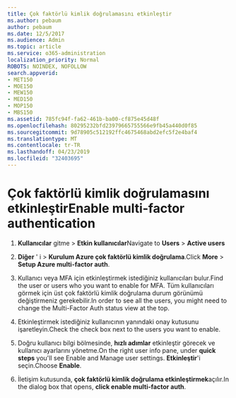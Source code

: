 ```yaml
---
title: Çok faktörlü kimlik doğrulamasını etkinleştir
ms.author: pebaum
author: pebaum
ms.date: 12/5/2017
ms.audience: Admin
ms.topic: article
ms.service: o365-administration
localization_priority: Normal
ROBOTS: NOINDEX, NOFOLLOW
search.appverid:
- MET150
- MOE150
- MEW150
- MED150
- MOP150
- MBS150
ms.assetid: 785fc94f-fa62-461b-ba00-cf875e45d48f
ms.openlocfilehash: 80295232bfd23979665755566e9fb45a440d0f85
ms.sourcegitcommit: 9d78905c512192ffc4675468abd2efc5f2e4baf4
ms.translationtype: MT
ms.contentlocale: tr-TR
ms.lasthandoff: 04/23/2019
ms.locfileid: "32403695"
---
```

# <a name="enable-multi-factor-authentication"></a><span data-ttu-id="459ef-102">Çok faktörlü kimlik doğrulamasını etkinleştir</span><span class="sxs-lookup"><span data-stu-id="459ef-102">Enable multi-factor authentication</span></span>

1. <span data-ttu-id="459ef-103">**Kullanıcılar** gitme \> **Etkin kullanıcılar**</span><span class="sxs-lookup"><span data-stu-id="459ef-103">Navigate to **Users** \> **Active users**</span></span>
    
2. <span data-ttu-id="459ef-104">**Diğer** ' i \> **Kurulum Azure çok faktörlü kimlik doğrulama**.</span><span class="sxs-lookup"><span data-stu-id="459ef-104">Click **More** \> **Setup Azure multi-factor auth**.</span></span> 
    
3. <span data-ttu-id="459ef-105">Kullanıcı veya MFA için etkinleştirmek istediğiniz kullanıcıları bulur.</span><span class="sxs-lookup"><span data-stu-id="459ef-105">Find the user or users who you want to enable for MFA.</span></span> <span data-ttu-id="459ef-106">Tüm kullanıcıları görmek için üst çok faktörlü kimlik doğrulama durum görünümü değiştirmeniz gerekebilir.</span><span class="sxs-lookup"><span data-stu-id="459ef-106">In order to see all the users, you might need to change the Multi-Factor Auth status view at the top.</span></span>
    
4. <span data-ttu-id="459ef-107">Etkinleştirmek istediğiniz kullanıcının yanındaki onay kutusunu işaretleyin.</span><span class="sxs-lookup"><span data-stu-id="459ef-107">Check the check box next to the users you want to enable.</span></span>
    
5.  <span data-ttu-id="459ef-108">Doğru kullanıcı bilgi bölmesinde, **hızlı adımlar** etkinleştir görecek ve kullanıcı ayarlarını yönetme.</span><span class="sxs-lookup"><span data-stu-id="459ef-108">On the right user info pane, under **quick steps** you'll see Enable and Manage user settings.</span></span> <span data-ttu-id="459ef-109">**Etkinleştir**'i seçin.</span><span class="sxs-lookup"><span data-stu-id="459ef-109">Choose **Enable**.</span></span> 
    
6. <span data-ttu-id="459ef-110">İletişim kutusunda, **çok faktörlü kimlik doğrulama etkinleştirmek**açılır.</span><span class="sxs-lookup"><span data-stu-id="459ef-110">In the dialog box that opens, **click enable multi-factor auth**.</span></span> 
    

